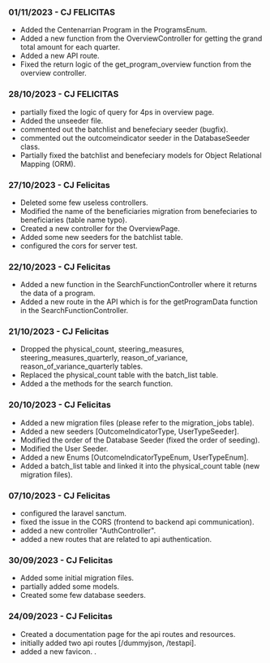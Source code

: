 ### 01/11/2023 - CJ FELICITAS
- Added the Centenarrian Program in the ProgramsEnum.
- Added a new function from the OverviewController for getting the grand total amount for each quarter.
- Added a new API route.
- Fixed the return logic of the get_program_overview function from the overview controller.
### 28/10/2023 - CJ FELICITAS
- partially fixed the logic of query for 4ps in overview page.
- Added the unseeder file.
- commented out the batchlist and benefeciary seeder (bugfix).
- commented out the outcomeindicator seeder in the DatabaseSeeder class.
- Partially fixed the batchlist and benefeciary models for Object Relational Mapping (ORM).

### 27/10/2023 - CJ Felicitas
- Deleted some few useless controllers.
- Modified the name of the beneficiaries migration from benefeciaries to beneficiaries (table name typo).
- Created a new controller for the OverviewPage.
- Added some new seeders for the batchlist table.
- configured the cors for server test.
### 22/10/2023 - CJ Felicitas
- Added a new function in the SearchFunctionController where it returns the data of a program.
- Added a new route in the API which is for the getProgramData function in the SearchFunctionController.
### 21/10/2023 - CJ Felicitas
- Dropped the physical_count, steering_measures, steering_measures_quarterly, reason_of_variance, reason_of_variance_quarterly tables.
- Replaced the physical_count table with the batch_list table.
- Added a the methods for the search function.

### 20/10/2023 - CJ Felicitas
- Added a new migration files (please refer to the migration_jobs table).
- Added a new seeders [OutcomeIndicatorType, UserTypeSeeder].
- Modified the order of the Database Seeder (fixed the order of seeding).
- Modified the User Seeder.
- Added a new Enums [OutcomeIndicatorTypeEnum, UserTypeEnum].
- Added a batch_list table and linked it into the physical_count table (new migration files).
### 07/10/2023 - CJ Felicitas
- configured the laravel sanctum.
- fixed the issue in the CORS (frontend to backend api communication).
- added a new controller "AuthController".
- added a new routes that are related to api authentication.
### 30/09/2023 - CJ Felicitas
- Added some initial migration files.
- partially added some models.
- Created some few database seeders.
### 24/09/2023 - CJ Felicitas
- Created a documentation page for the api routes and resources.
- initially added two api routes [/dummyjson, /testapi].
- added a new favicon.
.
